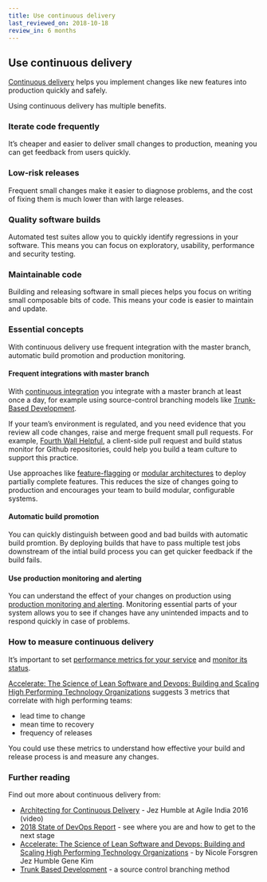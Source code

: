 ```yaml
---
title: Use continuous delivery
last_reviewed_on: 2018-10-18
review_in: 6 months
---
```


## Use continuous delivery

[Continuous delivery][] helps you implement changes like new features into production quickly and safely.

Using continuous delivery has multiple benefits.

### Iterate code frequently

It’s cheaper and easier to deliver small changes to production, meaning you can get feedback from users quickly.

### Low-risk releases

Frequent small changes make it easier to diagnose problems, and the cost of fixing them is much lower than with large releases.

### Quality software builds

Automated test suites allow you to quickly identify regressions in your software. This means you can focus on exploratory, usability, performance and security testing.

### Maintainable code

Building and releasing software in small pieces helps you focus on writing small composable bits of code. This means your code is easier to maintain and update.

### Essential concepts

With continuous delivery use frequent integration with the master branch, automatic build promotion and production monitoring.

#### Frequent integrations with master branch

With [continuous integration][] you integrate with a master branch at least once a day, for example using source-control branching models like [Trunk-Based Development][].

If your team’s environment is regulated, and you need evidence that you review all code changes, raise and merge frequent small pull requests. For example, [Fourth Wall Helpful][], a client-side pull request and build status monitor for Github repositories, could help you build a team culture to support this practice.

Use approaches like [feature-flagging][] or [modular architectures][] to deploy partially complete features. This reduces the size of changes going to production and encourages your team to build modular, configurable systems.

#### Automatic build promotion

You can quickly distinguish between good and bad builds with automatic build promtion. By deploying builds that have to pass multiple test jobs downstream of the intial build process you can get quicker feedback if the build fails.

#### Use production monitoring and alerting

You can understand the effect of your changes on production using [production monitoring and alerting][]. Monitoring essential parts of your system allows you to see if changes have any unintended impacts and to respond quickly in case of problems.

### How to measure continuous delivery

It’s important to set [performance metrics for your service][] and [monitor its status][].

[Accelerate: The Science of Lean Software and Devops: Building and Scaling High Performing Technology Organizations][] suggests 3 metrics that correlate with high performing teams:

- lead time to change
- mean time to recovery
- frequency of releases

You could use these metrics to understand how effective your build and release process is and measure any changes.

### Further reading

Find out more about continuous delivery from:

- [Architecting for Continuous Delivery][] - Jez Humble at Agile India 2016 (video)
- [2018 State of DevOps Report][] - see where you are and how to get to the next stage
- [Accelerate: The Science of Lean Software and Devops: Building and Scaling High Performing Technology Organizations][] - by Nicole Forsgren Jez Humble Gene Kim
- [Trunk Based Development][] - a source control branching method



[Continuous delivery]: https://www.continuousdelivery.com
[Enable frequent iterations]: https://medium.com/continuous-delivery/why-continuous-deployment-matters-to-business-6a79b5602145
[Deploy low risk releases]: http://www.informit.com/articles/article.aspx?p=1833567
[Build quality software]: https://continuousdelivery.com/foundations/test-automation/
[continuous integration]: https://martinfowler.com/bliki/ContinuousIntegrationCertification.html
[Trunk-Based Development]: https://trunkbaseddevelopment.com/
[Fourth Wall Helpful]: https://github.com/alphagov/fourth-wall
[feature-flagging]: https://featureflags.io/2016/10/28/continuous-delivery-coding-patterns-feature-toggles/
[modular architectures]: https://continuousdelivery.com/implementing/architecture/
[feature branching]: https://www.martinfowler.com/bliki/FeatureBranch.html
[production monitoring and alerting]: operate-services.html#monitor-your-service
[performance metrics for your service]: https://www.gov.uk/service-manual/measuring-success/how-to-set-performance-metrics-for-your-service
[monitor its status]: https://www.gov.uk/service-manual/technology/monitoring-the-status-of-your-service
[Accelerate: The Science of Lean Software and Devops: Building and Scaling High Performing Technology Organizations]: https://medium.com/slashdeploy/book-review-accelerate-92ebc00f4354
[Architecting for Continuous Delivery]: https://www.youtube.com/watch?v=Lx9ssegE6FA
[Accelerate]: https://wordery.com/accelerate-nicole-forsgren-phd-9781942788331?cTrk=OTc2NDYwNzZ8NWI2ZDg5NGJkYzAyZjoxOjE6NWI2ZDg5NDQwM2ZhODguNDU0MTgxMTU6ODJlODM3ODY%3D
[Trunk Based Development]: https://trunkbaseddevelopment.com/
[2018 State of DevOps Report]: https://puppet.com/resources/whitepaper/state-of-devops-report
